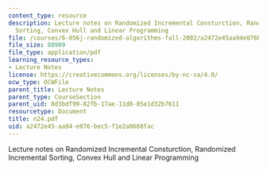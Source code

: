 ```yaml
---
content_type: resource
description: Lecture notes on Randomized Incremental Consturction, Randomized Incremental
  Sorting, Convex Hull and Linear Programming
file: /courses/6-856j-randomized-algorithms-fall-2002/a2472e45aa94e076bec5f1e2a0668fac_n24.pdf
file_size: 88909
file_type: application/pdf
learning_resource_types:
- Lecture Notes
license: https://creativecommons.org/licenses/by-nc-sa/4.0/
ocw_type: OCWFile
parent_title: Lecture Notes
parent_type: CourseSection
parent_uid: 8d3bdf99-82fb-17ae-11d8-85e1d32b7611
resourcetype: Document
title: n24.pdf
uid: a2472e45-aa94-e076-bec5-f1e2a0668fac
---
```

Lecture notes on Randomized Incremental Consturction, Randomized Incremental Sorting, Convex Hull and Linear Programming